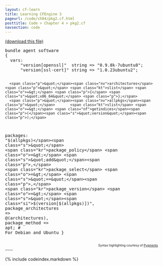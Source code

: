 ```yaml
---
layout: cf-learn
title: Learning CFEngine 3
pageurl: /code/ch04/pkg2.cf.html
posttitle: Code > Chapter 4 > pkg2.cf
navsection: code
---
```


[(download this file)](https://raw.github.com/zzamboni/cf-learn.info/master/src/ch04/pkg2.cf)

<div class="highlight"><pre><span class="k">bundle</span> <span class="k">agent</span> <span class="nf">software</span>
<span class="p">{</span>
  <span class="kd">vars</span><span class="p">:</span>
      <span class="p">&quot;</span><span class="nv">version[openssl]</span><span class="p">&quot;</span>  <span class="kt">string</span> <span class="o">=&gt;</span> <span class="s">&quot;0.9.8k-7ubuntu8&quot;</span><span class="p">;</span>
      <span class="p">&quot;</span><span class="nv">version[ssl-cert]</span><span class="p">&quot;</span> <span class="kt">string</span> <span class="o">=&gt;</span> <span class="s">&quot;1.0.23ubuntu2&quot;</span><span class="p">;</span>

      <span class="p">&quot;</span><span class="nv">architectures</span><span class="p">&quot;</span> <span class="kt">slist</span> <span class="o">=&gt;</span> <span class="p">{</span> <span class="s">&quot;x86_64&quot;</span> <span class="p">};</span>
      <span class="p">&quot;</span><span class="nv">allpkgs</span><span class="p">&quot;</span>       <span class="kt">slist</span> <span class="o">=&gt;</span> <span class="nf">getindices</span><span class="p">(</span><span class="s">&quot;version&quot;</span><span class="p">);</span>

  <span class="kd">packages</span><span class="p">:</span>
      <span class="s">&quot;</span><span class="si">$(allpkgs)</span><span class="s">&quot;</span> 
        <span class="kr">package_policy</span> <span class="o">=&gt;</span> <span class="s">&quot;add&quot;</span><span class="p">,</span>
        <span class="kr">package_select</span> <span class="o">=&gt;</span> <span class="s">&quot;==&quot;</span><span class="p">,</span>
        <span class="kr">package_version</span> <span class="o">=&gt;</span> <span class="s">&quot;</span><span class="si">$(version[$(allpkgs)])</span><span class="s">&quot;</span><span class="p">,</span>
        <span class="kr">package_architectures</span> <span class="o">=&gt;</span> <span class="nv">@(architectures)</span><span class="p">,</span>
        <span class="kr">package_method</span> <span class="o">=&gt;</span> <span class="nf">apt</span><span class="p">;</span>   <span class="c"># For Debian and Ubuntu</span>
<span class="p">}</span>
</pre></div>

<div align="right"><font size="-2">Syntax highlighting courtesy of <a href="http://blog.zzamboni.org/cfengine3-lexer-for-pygments">Pygments</a></font></div>
----

{% include codeindex.markdown %}
